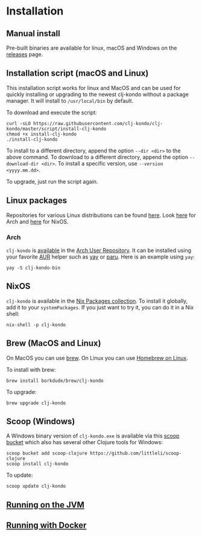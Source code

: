# Installation

## Manual install

Pre-built binaries are available for linux, macOS and Windows on the
[releases](https://github.com/clj-kondo/clj-kondo/releases) page.

## Installation script (macOS and Linux)

This installation script works for linux and MacOS and can be used for quickly
installing or upgrading to the newest clj-kondo without a package manager. It
will install to `/usr/local/bin` by default.

To download and execute the script:

    curl -sLO https://raw.githubusercontent.com/clj-kondo/clj-kondo/master/script/install-clj-kondo
    chmod +x install-clj-kondo
    ./install-clj-kondo

To install to a different directory, append the option `--dir <dir>` to the
above command.  To download to a different directory, append the option
`--download-dir <dir>`. To install a specific version, use `--version <yyyy.mm.dd>`.

To upgrade, just run the script again.

## Linux packages

Repositories for various Linux distributions can be found
[here](https://software.opensuse.org//download.html?project=home%3Azilti%3Aclojure&package=clj-kondo). Look
[here](#arch) for Arch and [here](#nixos) for NixOS.

<!-- There is also an
[updateable AppImage](https://download.opensuse.org/repositories/home:/zilti:/clojure/AppImage/clj-kondo-latest-x86_64.AppImage).
If you use the AppImage, simply save the file as "clj-kondo" and make it executable.
It is fully self-contained - without the overhead that comes with Docker! -->

### Arch

`clj-kondo` is [available](https://aur.archlinux.org/packages/clj-kondo-bin/) in the [Arch User Repository](https://aur.archlinux.org). It can be installed using your favorite [AUR](https://aur.archlinux.org) helper such as
[yay](https://github.com/Jguer/yay) or [paru](https://github.com/Morganamilo/paru). Here is an example using `yay`:

    yay -S clj-kondo-bin

## NixOS

`clj-kondo` is available in the
[Nix Packages collection](https://github.com/NixOS/nixpkgs/blob/master/pkgs/development/tools/clj-kondo/default.nix).
To install it globally, add it to your `systemPackages`. If you just want to try it, you can do it in a Nix shell:

    nix-shell -p clj-kondo

## Brew (MacOS and Linux)

On MacOS you can use [brew](https://brew.sh/).  On Linux you can use
[Homebrew on Linux](https://docs.brew.sh/Homebrew-on-Linux).

To install with brew:

    brew install borkdude/brew/clj-kondo

To upgrade:

    brew upgrade clj-kondo

<!-- ## NPM (Linux, MacOS, Windows) -->

<!--     npm install -g clj-kondo -->

## Scoop (Windows)

A Windows binary version of `clj-kondo.exe` is available via this [scoop bucket](https://github.com/littleli/scoop-clojure) which also has several other Clojure tools for Windows:

    scoop bucket add scoop-clojure https://github.com/littleli/scoop-clojure
    scoop install clj-kondo

To update:

    scoop update clj-kondo

## [Running on the JVM](jvm.md)

## [Running with Docker](docker.md)
